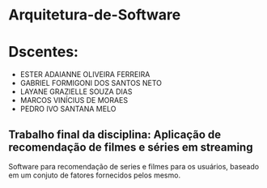 # Arquitetura-de-Software

# Dscentes:
- ESTER ADAIANNE OLIVEIRA FERREIRA
- GABRIEL FORMIGONI DOS SANTOS NETO
- LAYANE GRAZIELLE SOUZA DIAS
- MARCOS VINÍCIUS DE MORAES
- PEDRO IVO SANTANA MELO

## Trabalho final da disciplina: Aplicação de recomendação de filmes e séries em streaming
Software para recomendação de series e filmes para os usuários, baseado em um conjuto de fatores fornecidos pelos mesmo.


